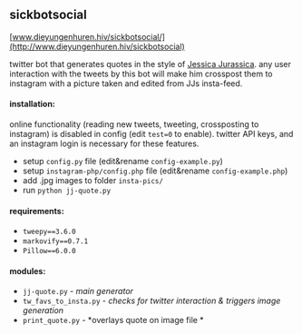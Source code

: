## sickbotsocial

[www.dieyungenhuren.hiv/sickbotsocial/](http://www.dieyungenhuren.hiv/sickbotsocial)

twitter bot that generates quotes in the style of [Jessica Jurassica](http://www.twitter.com/sickbutsocial/). any user interaction with the tweets by this bot will make him crosspost them to instagram with a picture taken and edited from JJs insta-feed.


#### installation:
online functionality (reading new tweets, tweeting, crossposting to instagram) is disabled in config (edit `test=0` to enable). twitter API keys, and an instagram login is necessary for these features.

- setup `config.py` file (edit&rename `config-example.py`)
- setup `instagram-php/config.php` file (edit&rename `config-example.php`)
- add .jpg images to folder `insta-pics/`
- run `python jj-quote.py`

#### requirements: 
- `tweepy==3.6.0`
- `markovify==0.7.1`
- `Pillow==6.0.0`

#### modules:
- `jj-quote.py` - *main generator*
- `tw_favs_to_insta.py` - *checks for twitter interaction & triggers image generation*
- `print_quote.py` - *overlays quote on image file *
